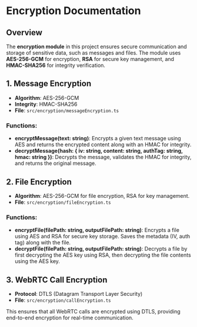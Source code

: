 # Encryption Documentation

## Overview
The **encryption module** in this project ensures secure communication and storage of sensitive data, such as messages and files. The module uses **AES-256-GCM** for encryption, **RSA** for secure key management, and **HMAC-SHA256** for integrity verification.

## 1. **Message Encryption**

- **Algorithm**: AES-256-GCM
- **Integrity**: HMAC-SHA256
- **File**: `src/encryption/messageEncryption.ts`

### Functions:
- **encryptMessage(text: string)**: Encrypts a given text message using AES and returns the encrypted content along with an HMAC for integrity.
- **decryptMessage(hash: { iv: string, content: string, authTag: string, hmac: string })**: Decrypts the message, validates the HMAC for integrity, and returns the original message.

## 2. **File Encryption**

- **Algorithm**: AES-256-GCM for file encryption, RSA for key management.
- **File**: `src/encryption/fileEncryption.ts`

### Functions:
- **encryptFile(filePath: string, outputFilePath: string)**: Encrypts a file using AES and RSA for secure key storage. Saves the metadata (IV, auth tag) along with the file.
- **decryptFile(filePath: string, outputFilePath: string)**: Decrypts a file by first decrypting the AES key using RSA, then decrypting the file contents using the AES key.

## 3. **WebRTC Call Encryption**

- **Protocol**: DTLS (Datagram Transport Layer Security)
- **File**: `src/encryption/callEncryption.ts`

This ensures that all WebRTC calls are encrypted using DTLS, providing end-to-end encryption for real-time communication.
